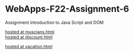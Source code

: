 # WebApps-F22-Assignment-6
Assignment introduction to Java Script and DOM

[hosted at muscians.html]( https://44-563-web-apps-f22.github.io/44563-webapps-assignment-6-KuntamukkalaAnvesh/musician.html)
<br>
[hosted at discount.html]( https://44-563-web-apps-f22.github.io/44563-webapps-assignment-6-KuntamukkalaAnvesh/discount.html)
<br>

[hosted at vacation.html]( https://44-563-web-apps-f22.github.io/44563-webapps-assignment-6-KuntamukkalaAnvesh/vacation.html)